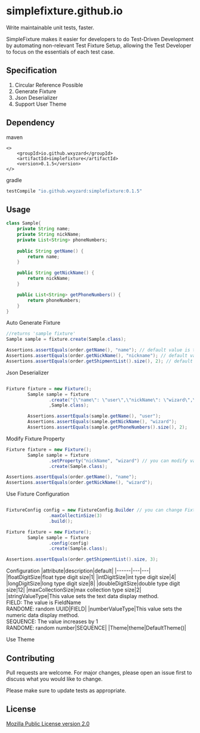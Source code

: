# simplefixture.github.io
Write maintainable unit tests, faster.

SimpleFixture makes it easier for developers to do Test-Driven Development by automating non-relevant Test Fixture Setup, allowing the Test Developer to focus on the essentials of each test case.

## Specification
1. Circular Reference Possible
2. Generate Fixture
3. Json Deserializer
4. Support User Theme


## Dependency

maven
```maven
<>
    <groupId>io.github.wxyzard</groupId>
    <artifactId>simplefixture</artifactId>
    <version>0.1.5</version>
</>
```

gradle
```gradle
testCompile "io.github.wxyzard:simplefixture:0.1.5"
```

## Usage

```java
class Sample{
    private String name;
    private String nickName;
    private List<String> phoneNumbers;
    
    public String getName() {
        return name;
    }

    public String getNickName() {
        return nickName;
    }

    public List<String> getPhoneNumbers() {
        return phoneNumbers;
    }
}


```


Auto Generate Fixture

```java
//returns 'sample fixture'
Sample sample = fixture.create(Sample.class);

Assertions.assertEquals(order.getName(), "name"); // default value is the same as the field name.
Assertions.assertEquals(order.getNickName(), "nickname"); // default value is all lowcase
Assertions.assertEquals(order.getShipmentList().size(), 2); // default Collection size is 2

```


Json Deserializer
```java

Fixture fixture = new Fixture();
        Sample sample = fixture
                .create("{\"name\": \"user\",\"nickName\": \"wizard\",\"phoneNumbers\": [\"1234\",\"1234\"]}"
                ,Sample.class);

        Assertions.assertEquals(sample.getName(), "user");
        Assertions.assertEquals(sample.getNickName(), "wizard");
        Assertions.assertEquals(sample.getPhoneNumbers().size(), 2);


```


Modify Fixture Property
```java
Fixture fixture = new Fixture();
        Sample sample = fixture
                .setProperty("nickName", "wizard") // you can modify values
                .create(Sample.class);

Assertions.assertEquals(order.getName(), "name");
Assertions.assertEquals(order.getNickName(), "wizard"); 

```


Use Fixture Configuration
```java

FixtureConfig config = new FixtureConfig.Builder // you can change Fixture configuration
                .maxCollectinSize(3)
                .build();

Fixture fixture = new Fixture();
        Sample sample = fixture
                .config(config) 
                .create(Sample.class); 

Assertions.assertEquals(order.getShipmentList().size, 3); 


```

Configuration
|attribute|description|default|
|------|---|---|
|floatDigitSize|float type digit size|1|
|intDigitSize|int type digit size|4|
|longDigitSize|long type digit size|8|
|doubleDigitSize|double type digit size|12|
|maxCollectionSize|max collection type size|2|
|stringValueType|This value sets the text data display method.  <br/>FIELD: The value is FieldName  <br/>RANDOME: random UUID|FIELD|
|numberValueType|This value sets the numeric data display method.  <br/>SEQUENCE: The value increases by 1  <br/>RANDOME: random number|SEQUENCE|
|Theme|theme|DefaultTheme()|


Use Theme




## Contributing
Pull requests are welcome. For major changes, please open an issue first to discuss what you would like to change.

Please make sure to update tests as appropriate.

## License
[Mozilla Public License version 2.0](https://www.mozilla.org/en-US/MPL/2.0/)

